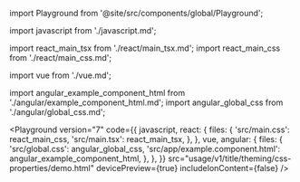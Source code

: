 import Playground from '@site/src/components/global/Playground';

import javascript from './javascript.md';

import react_main_tsx from './react/main_tsx.md';
import react_main_css from './react/main_css.md';

import vue from './vue.md';

import angular_example_component_html from './angular/example_component_html.md';
import angular_global_css from './angular/global_css.md';

<Playground
  version="7"
  code={{
    javascript,
    react: {
      files: {
        'src/main.css': react_main_css,
        'src/main.tsx': react_main_tsx,
      },
    },
    vue,
    angular: {
      files: {
        'src/global.css': angular_global_css,
        'src/app/example.component.html': angular_example_component_html,
      },
    },
  }}
  src="usage/v1/title/theming/css-properties/demo.html"
  devicePreview={true}
  includeIonContent={false}
/>
